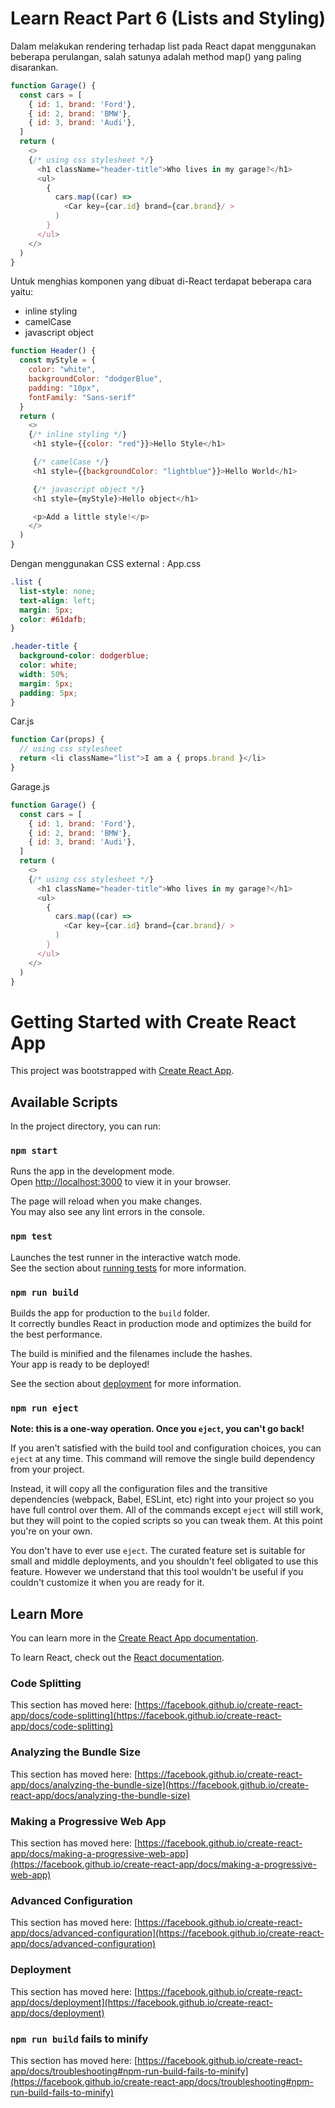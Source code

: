 # Learn React Part 6 (Lists and Styling)

Dalam melakukan rendering terhadap list pada React dapat menggunakan beberapa perulangan, salah satunya adalah method map() yang paling disarankan.

```javascript
function Garage() {
  const cars = [
    { id: 1, brand: 'Ford'},
    { id: 2, brand: 'BMW'},
    { id: 3, brand: 'Audi'},
  ]
  return (
    <>
    {/* using css stylesheet */}
      <h1 className="header-title">Who lives in my garage?</h1>
      <ul>
        {
          cars.map((car) => 
            <Car key={car.id} brand={car.brand}/ >
          )
        }
      </ul>
    </>
  )
}
```

Untuk menghias komponen yang dibuat di-React terdapat beberapa cara yaitu:
- inline styling
- camelCase
- javascript object

```javascript
function Header() {
  const myStyle = {
    color: "white",
    backgroundColor: "dodgerBlue",
    padding: "10px",
    fontFamily: "Sans-serif"
  }
  return (
    <>
    {/* inline styling */}
     <h1 style={{color: "red"}}>Hello Style</h1> 

     {/* camelCase */}
     <h1 style={{backgroundColor: "lightblue"}}>Hello World</h1>

     {/* javascript object */}
     <h1 style={myStyle}>Hello object</h1>

     <p>Add a little style!</p>
    </>
  )
}
```

Dengan menggunakan CSS external :
App.css
```CSS
.list {
  list-style: none;
  text-align: left;
  margin: 5px;
  color: #61dafb;
}

.header-title {
  background-color: dodgerblue;
  color: white;
  width: 50%;
  margin: 5px;
  padding: 5px;
}
```

Car.js 
```javascript
function Car(props) {
  // using css stylesheet
  return <li className="list">I am a { props.brand }</li>
}
```

Garage.js
```javascript
function Garage() {
  const cars = [
    { id: 1, brand: 'Ford'},
    { id: 2, brand: 'BMW'},
    { id: 3, brand: 'Audi'},
  ]
  return (
    <>
    {/* using css stylesheet */}
      <h1 className="header-title">Who lives in my garage?</h1>
      <ul>
        {
          cars.map((car) => 
            <Car key={car.id} brand={car.brand}/ >
          )
        }
      </ul>
    </>
  )
}
```

# Getting Started with Create React App

This project was bootstrapped with [Create React App](https://github.com/facebook/create-react-app).

## Available Scripts

In the project directory, you can run:

### `npm start`

Runs the app in the development mode.\
Open [http://localhost:3000](http://localhost:3000) to view it in your browser.

The page will reload when you make changes.\
You may also see any lint errors in the console.

### `npm test`

Launches the test runner in the interactive watch mode.\
See the section about [running tests](https://facebook.github.io/create-react-app/docs/running-tests) for more information.

### `npm run build`

Builds the app for production to the `build` folder.\
It correctly bundles React in production mode and optimizes the build for the best performance.

The build is minified and the filenames include the hashes.\
Your app is ready to be deployed!

See the section about [deployment](https://facebook.github.io/create-react-app/docs/deployment) for more information.

### `npm run eject`

**Note: this is a one-way operation. Once you `eject`, you can't go back!**

If you aren't satisfied with the build tool and configuration choices, you can `eject` at any time. This command will remove the single build dependency from your project.

Instead, it will copy all the configuration files and the transitive dependencies (webpack, Babel, ESLint, etc) right into your project so you have full control over them. All of the commands except `eject` will still work, but they will point to the copied scripts so you can tweak them. At this point you're on your own.

You don't have to ever use `eject`. The curated feature set is suitable for small and middle deployments, and you shouldn't feel obligated to use this feature. However we understand that this tool wouldn't be useful if you couldn't customize it when you are ready for it.

## Learn More

You can learn more in the [Create React App documentation](https://facebook.github.io/create-react-app/docs/getting-started).

To learn React, check out the [React documentation](https://reactjs.org/).

### Code Splitting

This section has moved here: [https://facebook.github.io/create-react-app/docs/code-splitting](https://facebook.github.io/create-react-app/docs/code-splitting)

### Analyzing the Bundle Size

This section has moved here: [https://facebook.github.io/create-react-app/docs/analyzing-the-bundle-size](https://facebook.github.io/create-react-app/docs/analyzing-the-bundle-size)

### Making a Progressive Web App

This section has moved here: [https://facebook.github.io/create-react-app/docs/making-a-progressive-web-app](https://facebook.github.io/create-react-app/docs/making-a-progressive-web-app)

### Advanced Configuration

This section has moved here: [https://facebook.github.io/create-react-app/docs/advanced-configuration](https://facebook.github.io/create-react-app/docs/advanced-configuration)

### Deployment

This section has moved here: [https://facebook.github.io/create-react-app/docs/deployment](https://facebook.github.io/create-react-app/docs/deployment)

### `npm run build` fails to minify

This section has moved here: [https://facebook.github.io/create-react-app/docs/troubleshooting#npm-run-build-fails-to-minify](https://facebook.github.io/create-react-app/docs/troubleshooting#npm-run-build-fails-to-minify)
